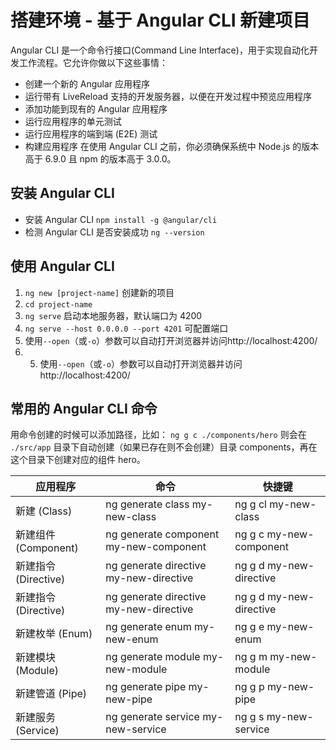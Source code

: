# 搭建环境 - 基于 Angular CLI 新建项目
Angular CLI 是一个命令行接口(Command Line Interface)，用于实现自动化开发工作流程。它允许你做以下这些事情：
- 创建一个新的 Angular 应用程序
- 运行带有 LiveReload 支持的开发服务器，以便在开发过程中预览应用程序
- 添加功能到现有的 Angular 应用程序
- 运行应用程序的单元测试
- 运行应用程序的端到端 (E2E) 测试
- 构建应用程序
在使用 Angular CLI 之前，你必须确保系统中 Node.js 的版本高于 6.9.0 且 npm 的版本高于 3.0.0。

## 安装 Angular CLI
- 安装 Angular CLI `npm install -g @angular/cli`
- 检测 Angular CLI 是否安装成功 `ng --version`  

## 使用 Angular CLI
1. `ng new [project-name]` 创建新的项目
2. `cd project-name`
3. `ng serve` 启动本地服务器，默认端口为 4200
4. `ng serve --host 0.0.0.0 --port 4201` 可配置端口
5. 使用`--open`（或`-o`）参数可以自动打开浏览器并访问http://localhost:4200/
6. 5. 使用`--open`（或`-o`）参数可以自动打开浏览器并访问http://localhost:4200/

## 常用的 Angular CLI 命令
用命令创建的时候可以添加路径，比如：
`ng g c ./components/hero` 则会在 `./src/app` 目录下自动创建（如果已存在则不会创建）目录 components，再在这个目录下创建对应的组件 hero。
<table>
    <thead>
        <tr>
            <th>应用程序</th><th>命令</th><th>快捷键</th>
        </tr>
    </thead>
    <tbody>
        <tr>
            <td>新建 (Class)</td>
            <td>ng generate class my-new-class</td>
            <td>ng g cl my-new-class</td>
        </tr>
        <tr>
            <td>新建组件 (Component)</td>
            <td>ng generate component my-new-component</td>
            <td>ng g c my-new-component</td>
        </tr>        
        <tr>
            <td>新建指令 (Directive)</td>
            <td>ng generate directive my-new-directive</td>
            <td>ng g d my-new-directive</td>
        </tr>
            <tr>
            <td>新建指令 (Directive)</td>
            <td>ng generate directive my-new-directive</td>
            <td>ng g d my-new-directive</td>
        </tr>
        <tr>
            <td>新建枚举 (Enum)</td>
            <td>ng generate enum my-new-enum</td>
            <td>ng g e my-new-enum</td>
        </tr> 
        <tr>
            <td>新建模块 (Module)</td>
            <td>ng generate module my-new-module</td>
            <td>ng g m my-new-module</td>
        </tr>  
        <tr>
            <td>新建管道 (Pipe)</td>
            <td>ng generate pipe my-new-pipe</td>
            <td>ng g p my-new-pipe</td>
        </tr>  
        <tr>
            <td>新建服务 (Service)</td>
            <td>ng generate service my-new-service</td>
            <td>ng g s my-new-service</td>
        </tr>                                     
    </tbody>
</table>